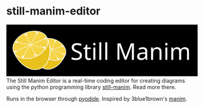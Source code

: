 # still-manim-editor

![Still Manim Logo](./public/still-manim-logo.svg)
The Still Manim Editor is a real-time coding editor for creating diagrams using the python programming library [still-manim](https://github.com/tommy11jo/still-manim). Read more there.

Runs in the browser through [pyodide](https://pyodide.org/en/stable/).
Inspired by 3blue1brown's [manim](https://github.com/3b1b/manim).
